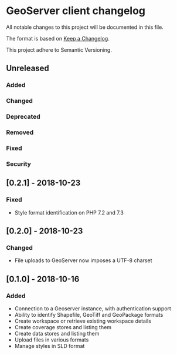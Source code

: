 # GeoServer client changelog

All notable changes to this project will be documented in this file.

The format is based on [Keep a Changelog](https://keepachangelog.com/en/1.0.0/).

This project adhere to Semantic Versioning.

## Unreleased

### Added
### Changed
### Deprecated
### Removed
### Fixed
### Security

## [0.2.1] - 2018-10-23

### Fixed

- Style format identification on PHP 7.2 and 7.3

## [0.2.0] - 2018-10-23

### Changed

- File uploads to GeoServer now imposes a UTF-8 charset

## [0.1.0] - 2018-10-16

### Added

- Connection to a Geoserver instance, with authentication support
- Ability to identify Shapefile, GeoTiff and GeoPackage formats
- Create workspace or retrieve existing workspace details
- Create coverage stores and listing them
- Create data stores and listing them
- Upload files in various formats
- Manage styles in SLD format
